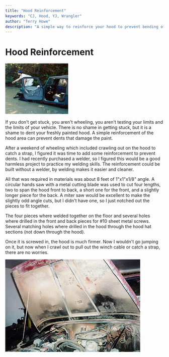 ```yaml
---
title: "Hood Reinforcement"
keywords: "CJ, Hood, YJ, Wrangler"
author: "Terry Howe"
description: "A simple way to reinforce your hood to prevent bending of the hood when you stand on it."
---
```

# Hood Reinforcement

![Stuck](../img/body/stuck01.jpg "Stuck")

If you don't get stuck, you aren't wheeling, you aren't testing your limits and the limits of your vehicle. There is no shame in getting stuck, but it is a shame to dent your freshly painted hood. A simple reinforcement of the hood area can prevent dents that damage the paint.

After a weekend of wheeling which included crawling out on the hood to catch a strap, I figured it was time to add some reinforcement to prevent dents. I had recently purchased a welder, so I figured this would be a good harmless project to practice my welding skills. The reinforcement could be built without a welder, by welding makes it easier and cleaner.

All that was required in materials was about 8 feet of 1"x1"x1/8" angle. A circular hands saw with a metal cutting blade was used to cut four lengths, two to span the hood front to back, a short one for the front, and a slightly longer piece for the back. A miter saw would be excellent to make the slightly odd angle cuts, but I didn't have one, so I just notched out the pieces to fit together.

The four pieces where welded together on the floor and several holes where drilled in the front and back pieces for #10 sheet metal screws. Several matching holes where drilled in the hood through the hood hat sections (not down through the hood).

Once it is screwed in, the hood is much firmer. Now I wouldn't go jumping on it, but now when I crawl out to pull out the winch cable or catch a strap, there are no worries.

[![CJ hood reinforcement](../img/body/cjhood.jpg "CJ hood reinforcement")](../img/body/cjhood.jpg)